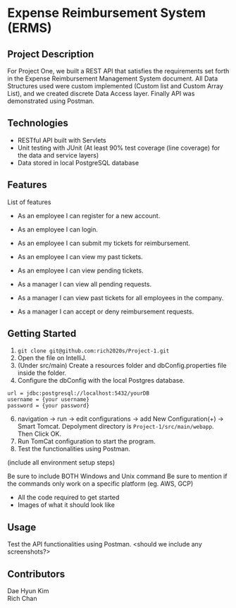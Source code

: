 # Expense Reimbursement System (ERMS)

## Project Description
For Project One, we built a REST API that satisfies the requirements set forth in the Expense Reimbursement Management System document. All Data Structures used were custom implemented (Custom list and Custom Array List), and we created discrete Data Access layer. Finally API was demonstrated using Postman.

## Technologies
* RESTful API built with Servlets
* Unit testing with JUnit (At least 90% test coverage (line coverage) for the data and service layers)
* Data stored in local PostgreSQL database

## Features
List of features

* As an employee I can register for a new account.
* As an employee I can login.
* As an employee I can submit my tickets for reimbursement.
* As an employee I can view my past tickets.
* As an employee I can view pending tickets.

* As a manager I can view all pending requests.
* As a manager I can view past tickets for all employees in the company.
* As a manager I can accept or deny reimbursement requests.


## Getting Started
1. `git clone git@github.com:rich2020s/Project-1.git`
4. Open the file on IntelliJ.
5. (Under src/main) Create a resources folder and dbConfig.properties file inside the folder. 
7. Configure the dbConfig with the local Postgres database.
```
url = jdbc:postgresql://localhost:5432/yourDB
username = {your username}
password = {your password}
```
6. navigation -> run -> edit configurations -> add New Configuration(+) -> Smart Tomcat. Depolyment directory is `Project-1/src/main/webapp`. Then Click OK.
8. Run TomCat configuration to start the program.
9. Test the functionalities using Postman.
  
(include all environment setup steps)

Be sure to include BOTH Windows and Unix command
Be sure to mention if the commands only work on a specific platform (eg. AWS, GCP)

* All the code required to get started
* Images of what it should look like
## Usage
Test the API functionalities using Postman. <should we include any screenshots?>

## Contributors
Dae Hyun Kim  
Rich Chan  

